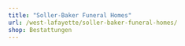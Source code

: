 ```yaml
---
title: "Soller-Baker Funeral Homes"
url: /west-lafayette/soller-baker-funeral-homes/
shop: Bestattungen
---
```

